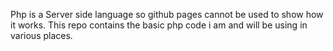 Php is a Server side language so github pages cannot be used to show how it works. This repo contains the basic php code i am and will be using in various places.
